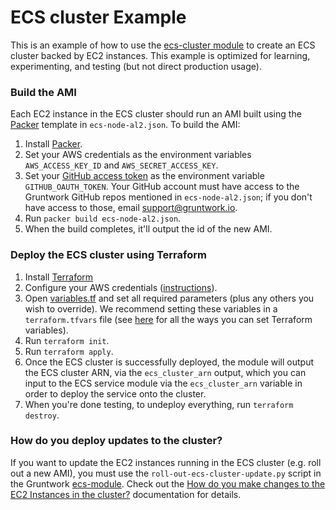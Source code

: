 # ECS cluster Example 

This is an example of how to use the [ecs-cluster
module](/modules/clusters/ecs-cluster) to create an ECS cluster backed by EC2
instances. 
This example is optimized for learning, experimenting, and testing (but not
direct production usage). 

### Build the AMI

Each EC2 instance in the ECS cluster should run an AMI built using the [Packer](https://www.packer.io/) template in
`ecs-node-al2.json`. To build the AMI:

1. Install [Packer](https://www.packer.io/).
1. Set your AWS credentials as the environment variables `AWS_ACCESS_KEY_ID` and `AWS_SECRET_ACCESS_KEY`.
1. Set your [GitHub access token](https://help.github.com/articles/creating-an-access-token-for-command-line-use/) as the environment variable `GITHUB_OAUTH_TOKEN`. Your GitHub account must have access to the Gruntwork GitHub
   repos mentioned in `ecs-node-al2.json`; if you don't have access to those, email support@gruntwork.io.
1. Run `packer build ecs-node-al2.json`.
1. When the build completes, it'll output the id of the new AMI.


### Deploy the ECS cluster using Terraform 

1. Install [Terraform](https://www.terraform.io)
1. Configure your AWS credentials
   ([instructions](https://blog.gruntwork.io/a-comprehensive-guide-to-authenticating-to-aws-on-the-command-line-63656a686799)).
1. Open [variables.tf](variables.tf) and set all required parameters (plus any others you wish to override).
   We recommend setting these variables in a `terraform.tfvars` file (see
   [here](https://www.terraform.io/docs/configuration/variables.html#assigning-values-to-root-module-variables) for all the ways you can set Terraform variables).
1. Run `terraform init`.
1. Run `terraform apply`.
1. Once the ECS cluster is successfully deployed, the module will output the ECS
cluster ARN, via the `ecs_cluster_arn` output, which you can input to the ECS service module via the
`ecs_cluster_arn` variable in order to deploy
the service onto the cluster.
1. When you're done testing, to undeploy everything, run `terraform destroy`.

### How do you deploy updates to the cluster?

If you want to update the EC2 instances running in the ECS cluster (e.g. roll out a new AMI), you must use the
`roll-out-ecs-cluster-update.py` script in the Gruntwork
[ecs-module](https://github.com/gruntwork-io/module-ecs/tree/master/modules/ecs-cluster). Check out the
[How do you make changes to the EC2 Instances in the
cluster?](https://github.com/gruntwork-io/module-ecs/tree/master/modules/ecs-cluster#how-do-you-make-changes-to-the-ec2-instances-in-the-cluster)
documentation for details.



